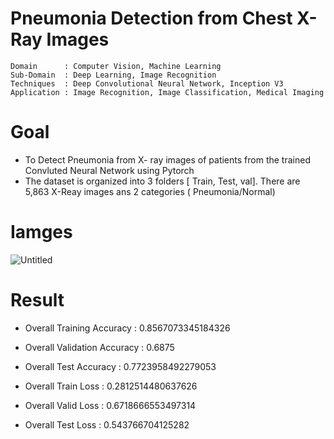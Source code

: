 # Pneumonia Detection from Chest X-Ray Images
    Domain      : Computer Vision, Machine Learning
    Sub-Domain  : Deep Learning, Image Recognition
    Techniques  : Deep Convolutional Neural Network, Inception V3
    Application : Image Recognition, Image Classification, Medical Imaging
    
# Goal
- To Detect Pneumonia from X- ray images of patients from the trained Convluted Neural Network using Pytorch
- The dataset is organized into 3 folders [ Train, Test, val]. There are 5,863 X-Reay images ans 2 categories
 ( Pneumonia/Normal)
 
 # Iamges
 
 ![Untitled](https://user-images.githubusercontent.com/53400783/98354191-62a96400-2046-11eb-9f8a-16679b4fea4f.png)

# Result
- Overall Training Accuracy : 0.8567073345184326

- Overall Validation Accuracy : 0.6875

- Overall Test Accuracy : 0.7723958492279053

- Overall Train Loss : 0.2812514480637626

- Overall Valid Loss : 0.6718666553497314

- Overall Test Loss : 0.543766704125282

